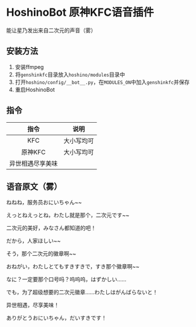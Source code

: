 # HoshinoBot 原神KFC语音插件
能让星乃发出来自二次元的声音（雾）

## 安装方法

1. 安装ffmpeg
2. 将`genshinkfc`目录放入`hoshino/modules`目录中
3. 打开`hoshino/config/__bot__.py`，在`MODULES_ON`中加入`genshinkfc`并保存
4. 重启HoshinoBot
## 指令

|       指令       |    说明    |
| :--------------: | :--------: |
|       KFC        | 大小写均可 |
|     原神KFC      | 大小写均可 |
| 异世相遇尽享美味 |            |

## 语音原文（雾）

ねねね，服务员おにいちゃん~~

えっとねえっとね，わたし就是那个，二次元です~~

二次元的美好，みなさん都知道的吧！

だから，人家ほしい~~

そう，那个二次元的徽章啊~~

おねがい，わたしとてもすきすきで，すき那个徽章啊~~

なに？一定要那个口号吗？呜呜呜，はずかしい……

でも，为了超级想要的二次元徽章……わたしはがんばらないと！

异世相遇，尽享美味！

ありがとうおにいちゃん，だいすきです！
